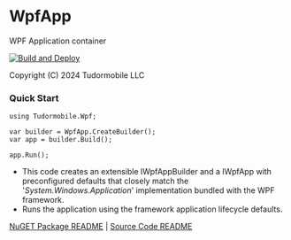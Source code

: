 # WpfApp
WPF Application container

[![Build and Deploy](https://github.com/tudormobile/WpfApp/actions/workflows/dotnet.yml/badge.svg)](https://github.com/tudormobile/WpfApp/actions/workflows/dotnet.yml)

Copyright (C) 2024 Tudormobile LLC
### Quick Start

```
using Tudormobile.Wpf;

var builder = WpfApp.CreateBuilder();
var app = builder.Build();

app.Run();
```
- This code creates an extensible IWpfAppBuilder and a IWpfApp with preconfigured defaults that closely match the '*System.Windows.Application*' implementation bundled with the WPF framework.
- Runs the application using the framework application lifecycle defaults.

[NuGET Package README](docs/README.md) | [Source Code README](src/README.md)
